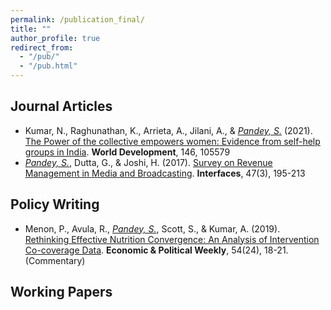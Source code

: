 ```yaml
---
permalink: /publication_final/
title: ""
author_profile: true
redirect_from: 
  - "/pub/"
  - "/pub.html"  
---
```


## Journal Articles

  * Kumar, N., Raghunathan, K., Arrieta, A., Jilani, A., & _<ins>Pandey, S.</ins>_ (2021). [The Power of the collective empowers women: Evidence from self-help groups in India](https://www.sciencedirect.com/science/article/pii/S0305750X21001947). **World Development**, 146, 105579  
  * _<ins>Pandey, S.</ins>_, Dutta, G., & Joshi, H. (2017). [Survey on Revenue Management in Media and Broadcasting](https://pubsonline.informs.org/doi/abs/10.1287/inte.2017.0886?journalCode=inte). **Interfaces**, 47(3), 195-213 
  
## Policy Writing

  * Menon, P., Avula, R., _<ins>Pandey, S.</ins>_, Scott, S., & Kumar, A. (2019). [Rethinking Effective Nutrition Convergence: An Analysis of Intervention Co-coverage Data](https://www.epw.in/journal/2019/24/commentary/rethinking-effective-nutrition-convergence.html). **Economic & Political Weekly**, 54(24), 18-21. (Commentary)


## Working Papers

